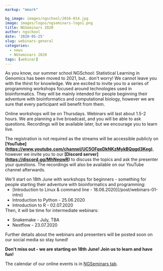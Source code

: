 ```yaml
---
markup: "mmark"

bg_image: images/ngschool/2016-014.jpg
image: images/logos/ngseminars-logo1.png
title: NGSeminars 2020
author: ngschool
date: '2020-05-25'
slug: webinars-general
categories:
  - news
  - NGSeminars 2020
tags: [webinar]
---
```


As you know, our summer school NGSchool: Statistical Learning in Genomics has been moved to 2021, but.. don't worry! We cannot leave you with the thirst for knowledge. We are excited to invite you to a series of programming workshops focused around technologies used in bioinformatics. They will be mainly intended for people beginning their adventure with bioinformatics and computational biology, however we are sure that every participant will benefit from them.

Online workshops will be on Thursdays. Webinars will last about 1.5-2 hours. We are planning a live broadcast, and you will be able to ask questions. Recordings will be available later, but we encourage you to learn live.

The registration is not required as the streams will be accessible publicly on **[YouTube] (https://www.youtube.com/channel/UC5OFqeDkNKzMykBQqgd3Keg)**, however we invite you to our **[Discord server] (https://discord.gg/MhNeqwR)** to discuss the topics and ask the presenter your questions. The recordings will also be available on our YouTube channel afterwards.

<p style="margin: 0" >We'll start on 18th June with workshops for beginners - something for people starting their adventure with bioinformatics and programming: </p>
<ul style="margin: 0">
  <li>[Introduction to Linux & command line - 18.06.2020](/post/webinars-01-intro)</li>
  <li>Introduction to Python - 25.06.2020</li>
  <li>Introduction to R - 02.07.2020</li>
</ul>

<p style="margin: 0" >Then, it will be time for intermediate webinars:</p>
<ul>
  <li>Snakemake - July, TBA</li>
  <li>Nextflow - 23.07.2020</li>
</ul>

Further details about the webinars and presenters will be posted soon on our social media so stay tuned!

**Don't miss out - we are starting on 18th June! Join us to learn and have fun!**

The calendar of our online events is in [NGSeminars tab](/ngseminars2020/).

